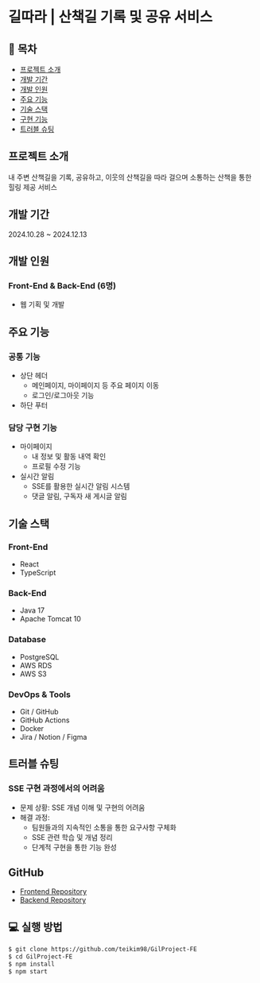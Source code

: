 # 길따라 | 산책길 기록 및 공유 서비스

## 📌 목차
* [프로젝트 소개](#프로젝트-소개)
* [개발 기간](#개발-기간)
* [개발 인원](#개발-인원)
* [주요 기능](#주요-기능)
* [기술 스택](#기술-스택)
* [구현 기능](#구현-기능)
* [트러블 슈팅](#트러블-슈팅)

## 프로젝트 소개
내 주변 산책길을 기록, 공유하고, 이웃의 산책길을 따라 걸으며 소통하는 산책을 통한 힐링 제공 서비스

## 개발 기간
2024.10.28 ~ 2024.12.13

## 개발 인원
### Front-End & Back-End (6명)
* 웹 기획 및 개발

## 주요 기능
### 공통 기능
* 상단 헤더
  * 메인페이지, 마이페이지 등 주요 페이지 이동
  * 로그인/로그아웃 기능
* 하단 푸터

### 담당 구현 기능
* 마이페이지
  * 내 정보 및 활동 내역 확인
  * 프로필 수정 기능
* 실시간 알림
  * SSE를 활용한 실시간 알림 시스템
  * 댓글 알림, 구독자 새 게시글 알림

## 기술 스택
### Front-End
* React
* TypeScript

### Back-End
* Java 17
* Apache Tomcat 10

### Database
* PostgreSQL
* AWS RDS
* AWS S3

### DevOps & Tools
* Git / GitHub
* GitHub Actions
* Docker
* Jira / Notion / Figma

## 트러블 슈팅
### SSE 구현 과정에서의 어려움
* 문제 상황: SSE 개념 이해 및 구현의 어려움
* 해결 과정: 
  * 팀원들과의 지속적인 소통을 통한 요구사항 구체화
  * SSE 관련 학습 및 개념 정리
  * 단계적 구현을 통한 기능 완성

## GitHub
- [Frontend Repository](https://github.com/teikim98/GilProject-FE)
- [Backend Repository](https://github.com/momoandsana/Gil-Project-Backend)

## 💻 실행 방법
```bash
$ git clone https://github.com/teikim98/GilProject-FE
$ cd GilProject-FE
$ npm install
$ npm start
```

